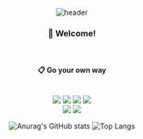 <div align="center"> 

![header](https://capsule-render.vercel.app/api?type=waving&color=timeGradient&height=300&section=header&text=Jang-go's%20Github&fontSize=80)
  
###  :wave: Welcome!

  
 <br/>
  
####  :clipboard:  Go your own way
  
 <br/>
  
<img src="https://img.shields.io/badge/JAVA-F80000?style=for-the-badge&logo=Java&logoColor=white">
<img src="https://img.shields.io/badge/Spring-6DB33F?style=for-the-badge&logo=Spring&logoColor=white">
<img src="https://img.shields.io/badge/HTML5-E34F26?style=for-the-badge&logo=HTML5&logoColor=white">
<img src="https://img.shields.io/badge/CSS3-1572B6?style=for-the-badge&logo=CSS3&logoColor=white"> <br>
<img src="https://img.shields.io/badge/MySQL-4479A1?style=for-the-badge&logo=MySQL&logoColor=white">
<img src="https://img.shields.io/badge/Python-3776AB?style=for-the-badge&logo=Python&logoColor=white">
	
 
![Anurag's GitHub stats](https://github-readme-stats.vercel.app/api?username=Jang-GO&show_icons=true)
![Top Langs](https://github-readme-stats.vercel.app/api/top-langs/?username=Jang-GO&layout=compact)
